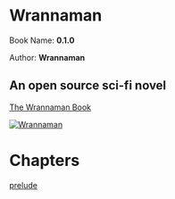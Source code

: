 # Wrannaman

Book Name: **0.1.0**

Author: **Wrannaman**

## An open source sci-fi novel

[The Wrannaman Book](https://github.com/wrannaman/wrannaman)

[![Wrannaman](https://s3.us-west-1.wasabisys.com/wrannaman/images/github_footer.png)](https://wrannaman.com)


# Chapters 

[prelude](/prelude.md)
